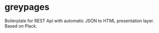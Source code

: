 greypages
=========

Boilerplate for REST Api with automatic JSON to HTML presentation layer. Based on Plack.
